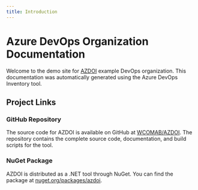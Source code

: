 ```yaml
---
title: Introduction
---
```


# Azure DevOps Organization Documentation

Welcome to the demo site for [AZDOI](AZDOI) example DevOps organization. This documentation was automatically generated using the Azure DevOps Inventory tool.

## Project Links

### GitHub Repository

The source code for AZDOI is available on GitHub at [WCOMAB/AZDOI](https://github.com/WCOMAB/AZDOI). The repository contains the complete source code, documentation, and build scripts for the tool.
 
### NuGet Package

AZDOI is distributed as a .NET tool through NuGet. You can find the package at [nuget.org/packages/azdoi](https://www.nuget.org/packages/azdoi). 

<?! Include "./../../../README.md" /?>